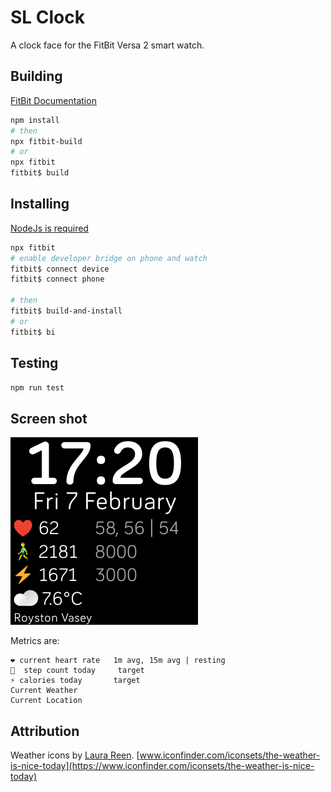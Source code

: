 # SL Clock

A clock face for the FitBit Versa 2 smart watch.

## Building

[FitBit Documentation](https://dev.fitbit.com/build/guides/command-line-interface/)

```powershell
npm install
# then
npx fitbit-build
# or
npx fitbit
fitbit$ build
```

## Installing

[NodeJs is required](https://nodejs.org)

```powershell
npx fitbit
# enable developer bridge on phone and watch
fitbit$ connect device
fitbit$ connect phone

# then
fitbit$ build-and-install
# or
fitbit$ bi
```

## Testing

```powershell
npm run test
```

## Screen shot

![screenshot](./screenshot.png)

Metrics are:

```text
❤️ current heart rate   1m avg, 15m avg | resting
🚶  step count today     target
⚡ calories today       target
Current Weather
Current Location
```

## Attribution

Weather icons by [Laura Reen](http://laurareen.com/).
[www.iconfinder.com/iconsets/the-weather-is-nice-today](https://www.iconfinder.com/iconsets/the-weather-is-nice-today)
